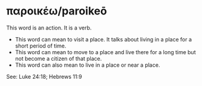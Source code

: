 # παροικέω/paroikeō
This word is an action. It is a verb.
* This word can mean to visit a place. It talks about living in a place for a short period of time.
* This word can mean to move to a place and live there for a long time but not become a citizen of that place.
* This word can also mean to live in a place or near a place.

See: Luke 24:18; Hebrews 11:9
